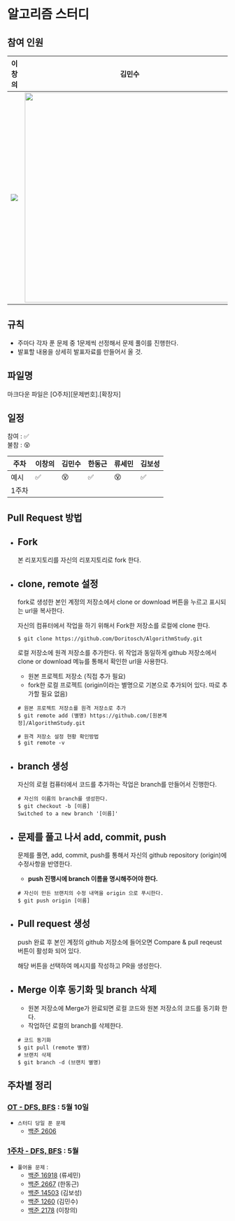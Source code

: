 # 알고리즘 스터디

## 참여 인원
| 이창의 | 김민수 | 한동근 | 류세민 | 김보성 |
| ------ | ------ | ------ | ------ | ------ |
|   ![](https://avatars.githubusercontent.com/u/122252160?v=4)     |  <img src = "https://avatars.githubusercontent.com/u/113896182?v=4" width= "480">      |   ![](https://avatars.githubusercontent.com/u/128709695?v=4)     |    ![](https://avatars.githubusercontent.com/u/113248843?v=4)     |    ![](https://avatars.githubusercontent.com/u/124684536?v=4)     |    
## 규칙
- 주마다 각자 푼 문제 중 1문제씩 선정해서 문제 풀이를 진행한다. 
- 발표할 내용을 상세히 발표자료를 만들어서 올 것.

## 파일명
마크다운 파일은 [O주차][문제번호].[확장자]

## 일정

참여 : ✅  
불참 : 😵  

| 주차   | 이창의 | 김민수 | 한동근 | 류세민 | 김보성 |
| ------ | ------ | ------ | ------ | ------ | ------ |
| 예시   |   ✅      |  😵     |     ✅   |   😵    |   ✅     |
| 1주차  |         |        |        |        |        |

## Pull Request 방법
- Fork
  ----
  본 리포지토리를 자신의 리포지토리로 fork 한다.
- clone, remote 설정
  ----
  fork로 생성한 본인 계정의 저장소에서 clone or download 버튼을 누르고 표시되는 url을 복사한다.
  
  자신의 컴퓨터에서 작업을 하기 위해서 Fork한 저장소를 로컬에 clone 한다.

  ```
  $ git clone https://github.com/Doritosch/AlgorithmStudy.git
  ```

  로컬 저장소에 원격 저장소를 추가한다. 위 작업과 동일하게 github 저장소에서 clone or download 메뉴를 통해서 확인한 url을 사용한다.
  - 원본 프로젝트 저장소 (직접 추가 필요)
  - fork한 로컬 프로젝트 (origin이라는 별명으로 기본으로 추가되어 있다. 따로 추가할 필요 없음)
  ```
  # 원본 프로젝트 저장소를 원격 저장소로 추가
  $ git remote add (별명) https://github.com/[원본계정]/AlgorithmStudy.git
  ```
  ```
  # 원격 저장소 설정 현황 확인방법
  $ git remote -v
  ```

- branch 생성
  ----
  자신의 로컬 컴퓨터에서 코드를 추가하는 작업은 branch를 만들어서 진행한다.
  ```
  # 자신의 이름의 branch를 생성한다.
  $ git checkout -b [이름]
  Switched to a new branch '[이름]'
  ```
- 문제를 풀고 나서 add, commit, push
  ----
  문제를 풀면, add, commit, push를 통해서 자신의 github repository (origin)에 수정사항을 반영한다.
  - **push 진행시에 branch 이름을 명시해주어야 한다.**
  ```
  # 자신이 만든 브랜치의 수정 내역을 origin 으로 푸시한다.
  $ git push origin [이름]
  ```
- Pull request 생성
  ----
  push 완료 후 본인 계정의 github 저장소에 들어오면 Compare & pull reqeust 버튼이 활성화 되어 있다. 

  해당 버튼을 선택하여 메시지를 작성하고 PR을 생성한다.
- Merge 이후 동기화 및 branch 삭제
  ----
  - 원본 저장소에 Merge가 완료되면 로컬 코드와 원본 저장소의 코드를 동기화 한다.
  - 작업하던 로컬의 branch를 삭제한다.
  ```
  # 코드 동기화
  $ git pull (remote 별명)
  # 브랜치 삭제
  $ git branch -d (브랜치 별명)
  ```

## 주차별 정리

### [OT - DFS, BFS]() : 5월 10일
- `스터디 당일 푼 문제`
  - [백준 2606](https://www.acmicpc.net/problem/2606)

### [1주차 - DFS, BFS]() : 5월
- `풀어올 문제` : 
  - [백준 16918](https://www.acmicpc.net/problem/16918) (류세민)
  - [백준 2667](https://www.acmicpc.net/problem/2667) (한동근)
  - [백준 14503](https://www.acmicpc.net/problem/14503) (김보성)
  - [백준 1260](https://www.acmicpc.net/problem/1260) (김민수)
  - [백준 2178](https://www.acmicpc.net/problem/2178) (이창의)
